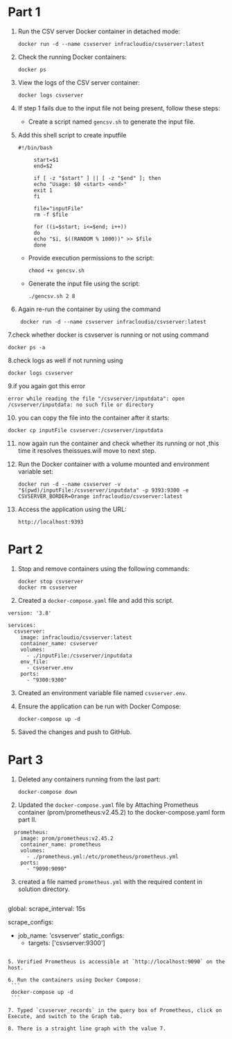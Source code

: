 # Part 1

1. Run the CSV server Docker container in detached mode:
    ```
    docker run -d --name csvserver infracloudio/csvserver:latest
    ```

2. Check the running Docker containers:
    ```
    docker ps
    ```

3. View the logs of the CSV server container:
    ```
    docker logs csvserver
    ```

4. If step 1 fails due to the input file not being present, follow these steps:
    - Create a script named `gencsv.sh` to generate the input file.
5. Add this shell script to create inputfile
   ```
   #!/bin/bash

        start=$1
        end=$2

        if [ -z "$start" ] || [ -z "$end" ]; then
        echo "Usage: $0 <start> <end>"
        exit 1
        fi

        file="inputFile"
        rm -f $file

        for ((i=$start; i<=$end; i++))
        do
        echo "$i, $((RANDOM % 1000))" >> $file
        done
   ```
    - Provide execution permissions to the script:
        ```
        chmod +x gencsv.sh
        ```
    - Generate the input file using the script:
        ```
        ./gencsv.sh 2 8
        ```
6. Again re-run the container by using the command
  ```
      docker run -d --name csvserver infracloudio/csvserver:latest
  ```
7.check whether docker is csvserver is running or not using command 
   ```
   docker ps -a
   ```  
8.check logs as well if not running using 
   ```
   docker logs csvserver
   ```   
9.if you again got this error 
```
error while reading the file "/csvserver/inputdata": open /csvserver/inputdata: no such file or directory
```
10. you can copy the file into the container after it starts:
```
docker cp inputFile csvserver:/csvserver/inputdata
```
11. now again run the container and check whether its running or not ,this time it resolves theissues.will move to next step.
12. Run the Docker container with a volume mounted and environment variable set:
    ```
    docker run -d --name csvserver -v "$(pwd)/inputFile:/csvserver/inputdata" -p 9393:9300 -e CSVSERVER_BORDER=Orange infracloudio/csvserver:latest
    ```

13. Access the application using the URL:
    ```
    http://localhost:9393
    ```

# Part 2

1. Stop and remove containers using the following commands:
    ```
    docker stop csvserver
    docker rm csvserver
    ```

2. Created a `docker-compose.yaml` file and add this script.
```
version: '3.8'

services:
  csvserver:
    image: infracloudio/csvserver:latest
    container_name: csvserver
    volumes:
      - ./inputFile:/csvserver/inputdata
    env_file:
      - csvserver.env
    ports:
      - "9300:9300"
```

3. Created an environment variable file named `csvserver.env`.

4. Ensure the application can be run with Docker Compose:
    ```
    docker-compose up -d
    ```

5. Saved the changes and push to GitHub.

# Part 3

1. Deleted any containers running from the last part:
    ```
    docker-compose down
    ```

2. Updated the `docker-compose.yaml` file by Attaching Prometheus container (prom/prometheus:v2.45.2) to the docker-compose.yaml form part II.
```
  prometheus:
    image: prom/prometheus:v2.45.2
    container_name: prometheus
    volumes:
      - ./prometheus.yml:/etc/prometheus/prometheus.yml
    ports:
      - "9090:9090"
```

3. created a file named `prometheus.yml` with the required content in solution directory.
   ```
global:
  scrape_interval: 15s

scrape_configs:
  - job_name: 'csvserver'
    static_configs:
      - targets: ['csvserver:9300']
   ```

5. Verified Prometheus is accessible at `http://localhost:9090` on the host.

6. Run the containers using Docker Compose:
    ```
    docker-compose up -d
    ```

7. Typed `csvserver_records` in the query box of Prometheus, click on Execute, and switch to the Graph tab.

8. There is a straight line graph with the value 7.
